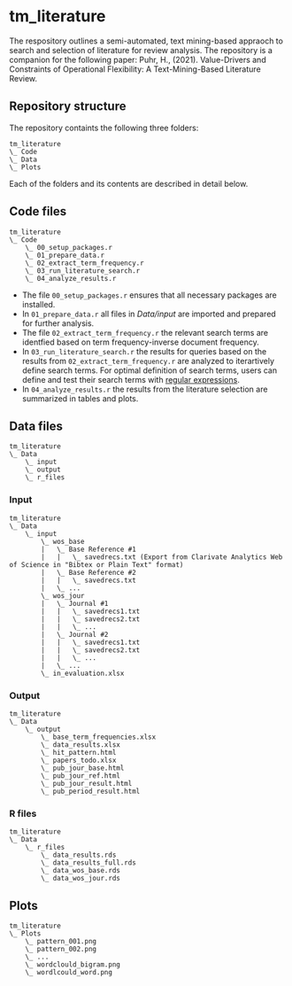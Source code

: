 # tm_literature
The respository outlines a semi-automated, text mining-based appraoch to search and selection of literature for review analysis. The repository is a companion for the following paper:
Puhr, H., (2021). Value-Drivers and Constraints of Operational Flexibility: A Text-Mining-Based Literature Review.


## Repository structure
The repository containts the following three folders:

```
tm_literature
\_ Code
\_ Data
\_ Plots
```

Each of the folders and its contents are described in detail below.

## Code files

```
tm_literature
\_ Code
	\_ 00_setup_packages.r
	\_ 01_prepare_data.r
	\_ 02_extract_term_frequency.r
	\_ 03_run_literature_search.r
	\_ 04_analyze_results.r
```

* The file `00_setup_packages.r` ensures that all necessary packages are installed.
* In `01_prepare_data.r` all files in *Data/input* are imported and prepared for further analysis.
* The file `02_extract_term_frequency.r` the relevant search terms are identfied based on term frequency-inverse document frequency.
* In `03_run_literature_search.r` the results for queries based on the results from `02_extract_term_frequency.r` are analyzed to iterartively define search terms. For optimal definition of search terms, users can define and test their search terms with [regular expressions](https://stringr.tidyverse.org/articles/regular-expressions.html).
* In `04_analyze_results.r` the results from the literature selection are summarized in tables and plots.

## Data files
```
tm_literature
\_ Data
	\_ input
	\_ output
	\_ r_files
```
		
### Input
```
tm_literature
\_ Data
	\_ input
		\_ wos_base
		|	\_ Base Reference #1
		|	|	\_ savedrecs.txt (Export from Clarivate Analytics Web of Science in "Bibtex or Plain Text" format)
		|	\_ Base Reference #2
		|	|	\_ savedrecs.txt
		|	\_ ...
		\_ wos_jour
		|	\_ Journal #1
		|	|	\_ savedrecs1.txt
		|	|	\_ savedrecs2.txt
		|	|	\_ ...
		|	\_ Journal #2
		|	|	\_ savedrecs1.txt
		|	|	\_ savedrecs2.txt
		|	|	\_ ...
		|	\_ ...
		\_ in_evaluation.xlsx
```

### Output
```
tm_literature
\_ Data
	\_ output
		\_ base_term_frequencies.xlsx
		\_ data_results.xlsx
		\_ hit_pattern.html
		\_ papers_todo.xlsx
		\_ pub_jour_base.html
		\_ pub_jour_ref.html
		\_ pub_jour_result.html
		\_ pub_period_result.html
```

### R files
```
tm_literature
\_ Data
	\_ r_files
		\_ data_results.rds
		\_ data_results_full.rds
		\_ data_wos_base.rds
		\_ data_wos_jour.rds
```

## Plots
```
tm_literature
\_ Plots
	\_ pattern_001.png
	\_ pattern_002.png
	\_ ...
	\_ wordclould_bigram.png
	\_ wordlcould_word.png
```
